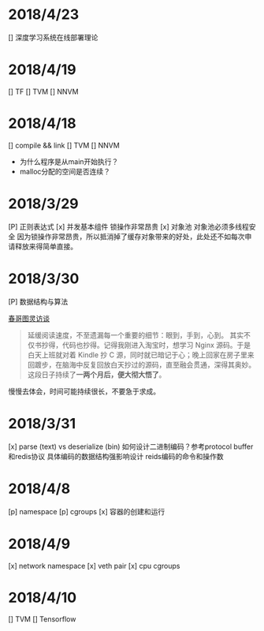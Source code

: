 # 2018/4/23
[] 深度学习系统在线部署理论

# 2018/4/19
[] TF
[] TVM
[] NNVM

# 2018/4/18
[] compile && link
[] TVM
[] NNVM

- 为什么程序是从main开始执行？
- malloc分配的空间是否连续？


# 2018/3/29
[P] 正则表达式
[x] 并发基本组件
    锁操作非常昂贵
    [x] 对象池
        对象池必须多线程安全
        因为锁操作非常昂贵，所以抵消掉了缓存对象带来的好处，此处还不如每次申请释放来得简单直接。

# 2018/3/30
[P] 数据结构与算法

[春哥图灵访谈](http://www.ituring.com.cn/article/504549)

> 延缓阅读速度，不至遗漏每一个重要的细节：眼到，手到，心到。
> 其实不仅书抄得，代码也抄得。记得我刚进入淘宝时，想学习 Nginx 源码。于是白天上班就对着 Kindle 抄 C 源，同时就已暗记于心；晚上回家在房子里来回踱步，在脑海中反复回放白天抄过的源码，直至融会贯通，深得其奥妙。这段日子持续了**一两个月后，便大彻大悟了**。

慢慢去体会，时间可能持续很长，不要急于求成。

# 2018/3/31
[x] parse (text) vs deserialize (bin)
如何设计二进制编码？参考protocol buffer和redis协议
具体编码的数据结构强影响设计
reids编码的命令和操作数

# 2018/4/8
[p] namespace
[p] cgroups
[x] 容器的创建和运行

# 2018/4/9
[x] network namespace
[x] veth pair
[x] cpu cgroups

# 2018/4/10
[] TVM
[] Tensorflow

